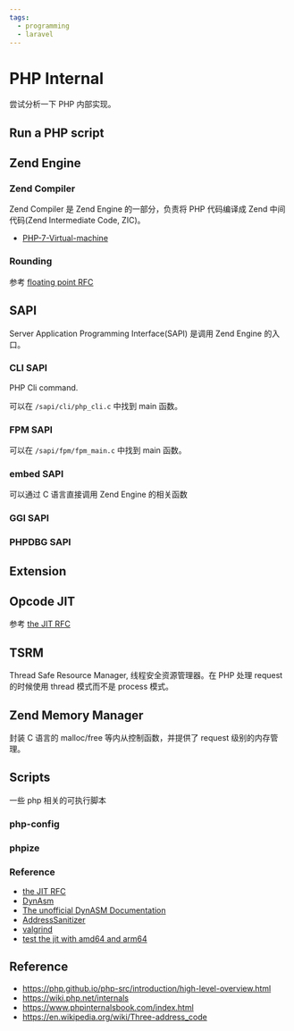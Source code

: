```yaml
---
tags:
  - programming
  - laravel
---
```


# PHP Internal

尝试分析一下 PHP 内部实现。

## Run a PHP script



## Zend Engine

### Zend Compiler

Zend Compiler 是 Zend Engine 的一部分，负责将 PHP 代码编译成 Zend 中间代码(Zend Intermediate Code, ZIC)。

- [PHP-7-Virtual-machine](https://nikic.github.io/2017/04/14/PHP-7-Virtual-machine.html)

### Rounding

参考 [floating point RFC](http://wiki.php.net/rfc/rounding)

## SAPI

Server Application Programming Interface(SAPI) 是调用 Zend Engine 的入口。

### CLI SAPI

PHP Cli command.

可以在 `/sapi/cli/php_cli.c` 中找到 main 函数。

### FPM SAPI

可以在 `/sapi/fpm/fpm_main.c` 中找到 main 函数。

### embed SAPI

可以通过 C 语言直接调用 Zend Engine 的相关函数

### GGI SAPI

### PHPDBG SAPI

## Extension


## Opcode JIT

参考 [the JIT RFC](https://wiki.php.net/rfc/jit)

## TSRM

Thread Safe Resource Manager, 线程安全资源管理器。在 PHP 处理 request 的时候使用 thread 模式而不是 process 模式。

## Zend Memory Manager

封装 C 语言的 malloc/free 等内从控制函数，并提供了 request 级别的内存管理。

## Scripts

一些 php 相关的可执行脚本

### php-config

### phpize


### Reference
- [the JIT RFC](https://wiki.php.net/rfc/jit)
- [DynAsm](https://luajit.org/dynasm.html)
- [The unofficial DynASM Documentation](https://corsix.github.io/dynasm-doc/tutorial.html)
- [AddressSanitizer](https://github.com/google/sanitizers/wiki/AddressSanitizer)
- [valgrind](https://valgrind.org/)
- [test the jit with amd64 and arm64](https://www.docker.com/blog/faster-multi-platform-builds-dockerfile-cross-compilation-guide/)



## Reference

- https://php.github.io/php-src/introduction/high-level-overview.html
- https://wiki.php.net/internals
- https://www.phpinternalsbook.com/index.html
- https://en.wikipedia.org/wiki/Three-address_code